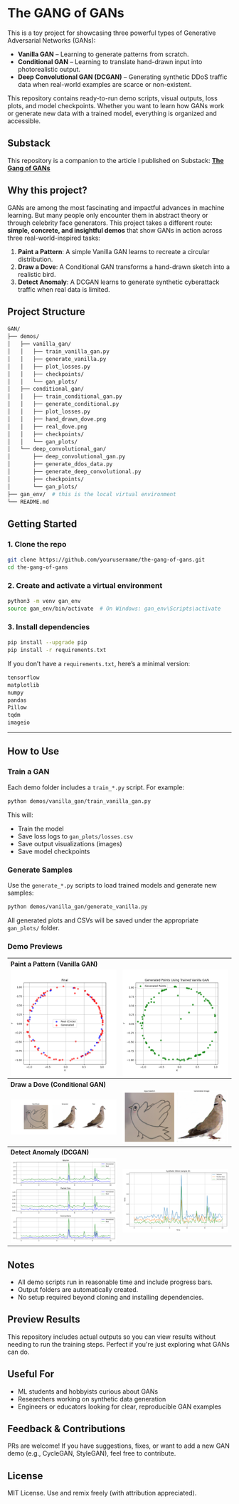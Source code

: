 # The GANG of GANs

This is a toy project for showcasing three powerful types of Generative Adversarial Networks (GANs):

- **Vanilla GAN** – Learning to generate patterns from scratch.
- **Conditional GAN** – Learning to translate hand-drawn input into photorealistic output.
- **Deep Convolutional GAN (DCGAN)** – Generating synthetic DDoS traffic data when real-world examples are scarce or non-existent.

This repository contains ready-to-run demo scripts, visual outputs, loss plots, and model checkpoints. Whether you want to learn how GANs work or generate new data with a trained model, everything is organized and accessible.

## Substack
This repository is a companion to the article I published on Substack:
**[The Gang of GANs](https://davidwsilva.substack.com/p/the-gang-of-gans)**

## Why this project?
GANs are among the most fascinating and impactful advances in machine learning. But many people only encounter them in abstract theory or through celebrity face generators. This project takes a different route: **simple, concrete, and insightful demos** that show GANs in action across three real-world-inspired tasks:

1. **Paint a Pattern**: A simple Vanilla GAN learns to recreate a circular distribution.
2. **Draw a Dove**: A Conditional GAN transforms a hand-drawn sketch into a realistic bird.
3. **Detect Anomaly**: A DCGAN learns to generate synthetic cyberattack traffic when real data is limited.

## Project Structure
```bash
GAN/
├── demos/
│   ├── vanilla_gan/
│   │   ├── train_vanilla_gan.py
│   │   ├── generate_vanilla.py
│   │   ├── plot_losses.py
│   │   ├── checkpoints/
│   │   └── gan_plots/
│   ├── conditional_gan/
│   │   ├── train_conditional_gan.py
│   │   ├── generate_conditional.py
│   │   ├── plot_losses.py
│   │   ├── hand_drawn_dove.png
│   │   ├── real_dove.png
│   │   ├── checkpoints/
│   │   └── gan_plots/
│   └── deep_convolutional_gan/
│       ├── deep_convolutional_gan.py
│       ├── generate_ddos_data.py
│       ├── generate_deep_convolutional.py
│       ├── checkpoints/
│       └── gan_plots/
├── gan_env/  # this is the local virtual environment
└── README.md
```

## Getting Started

### 1. Clone the repo
```bash
git clone https://github.com/yourusername/the-gang-of-gans.git
cd the-gang-of-gans
```

### 2. Create and activate a virtual environment
```bash
python3 -m venv gan_env
source gan_env/bin/activate  # On Windows: gan_env\Scripts\activate
```

### 3. Install dependencies
```bash
pip install --upgrade pip
pip install -r requirements.txt
```

If you don’t have a `requirements.txt`, here’s a minimal version:
```txt
tensorflow
matplotlib
numpy
pandas
Pillow
tqdm
imageio
```

---

## How to Use

### Train a GAN
Each demo folder includes a `train_*.py` script. For example:
```bash
python demos/vanilla_gan/train_vanilla_gan.py
```
This will:
- Train the model
- Save loss logs to `gan_plots/losses.csv`
- Save output visualizations (images)
- Save model checkpoints

### Generate Samples
Use the `generate_*.py` scripts to load trained models and generate new samples:
```bash
python demos/vanilla_gan/generate_vanilla.py
```
All generated plots and CSVs will be saved under the appropriate `gan_plots/` folder.

### Demo Previews

<table>
  <tr>
    <th colspan="2" align="left">Paint a Pattern (Vanilla GAN)</th>
  </tr>
  <tr>
    <td><img src="demos/vanilla_gan/gan_plots/final_result.png" alt="Vanilla GAN - Final Result" width="300"></td>
    <td><img src="demos/vanilla_gan/gan_plots/generated_points.png" alt="Vanilla GAN - Generated Image" width="300"></td>
  </tr>
  <tr>
    <th colspan="2" align="left">Draw a Dove (Conditional GAN)</th>
  </tr>
  <tr>
    <td><img src="demos/conditional_gan/gan_plots/final_result.png" alt="Conditional GAN - Final Result" width="300"></td>
    <td><img src="demos/conditional_gan/gan_plots/generated_from_saved_model.png" alt="Conditional GAN - Generated Image" width="300"></td>
  </tr>
  <tr>
    <th colspan="2" align="left">Detect Anomaly (DCGAN)</th>
  </tr>
  <tr>
    <td><img src="demos/deep_convolutional_gan/gan_plots/final_result.png" alt="DCGAN - Final Result" width="300"></td>
    <td><img src="demos/deep_convolutional_gan/gan_plots/synthetic_ddos_1.png" alt="DCGAN - Generated Sample" width="300"></td>
  </tr>
</table>

## Notes
- All demo scripts run in reasonable time and include progress bars.
- Output folders are automatically created.
- No setup required beyond cloning and installing dependencies.

## Preview Results
This repository includes actual outputs so you can view results without needing to run the training steps. Perfect if you're just exploring what GANs can do.

## Useful For
- ML students and hobbyists curious about GANs
- Researchers working on synthetic data generation
- Engineers or educators looking for clear, reproducible GAN examples

## Feedback & Contributions
PRs are welcome! If you have suggestions, fixes, or want to add a new GAN demo (e.g., CycleGAN, StyleGAN), feel free to contribute.

## License
MIT License. Use and remix freely (with attribution appreciated).
